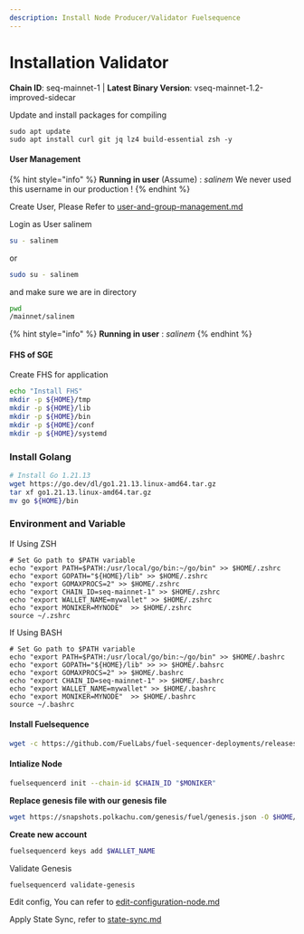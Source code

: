 ```yaml
---
description: Install Node Producer/Validator Fuelsequence
---
```


# Installation Validator

**Chain ID**: seq-mainnet-1 | **Latest Binary Version**: vseq-mainnet-1.2-improved-sidecar

Update and install packages for compiling

```
sudo apt update
sudo apt install curl git jq lz4 build-essential zsh -y
```

#### User Management

{% hint style="info" %}
**Running in user** (Assume) : _salinem_ We never used this username in our production !
{% endhint %}

Create User, Please Refer to [user-and-group-management.md](../../../security/user-and-group-management.md "mention")

Login as User salinem

```bash
su - salinem
```

or

```bash
sudo su - salinem
```

and make sure we are in directory

```bash
pwd
/mainnet/salinem
```

{% hint style="info" %}
**Running in user** : _salinem_
{% endhint %}

#### FHS of SGE

Create FHS for application

```bash
echo "Install FHS"
mkdir -p ${HOME}/tmp
mkdir -p ${HOME}/lib
mkdir -p ${HOME}/bin
mkdir -p ${HOME}/conf
mkdir -p ${HOME}/systemd
```

### Install Golang

```bash
# Install Go 1.21.13
wget https://go.dev/dl/go1.21.13.linux-amd64.tar.gz
tar xf go1.21.13.linux-amd64.tar.gz
mv go ${HOME}/bin
```


### Environment and Variable
If Using ZSH
```
# Set Go path to $PATH variable
echo "export PATH=$PATH:/usr/local/go/bin:~/go/bin" >> $HOME/.zshrc
echo "export GOPATH="${HOME}/lib" >> $HOME/.zshrc
echo "export GOMAXPROCS=2" >> $HOME/.zshrc
echo "export CHAIN_ID=seq-mainnet-1" >> $HOME/.zshrc
echo "export WALLET_NAME=mywallet" >> $HOME/.zshrc
echo "export MONIKER=MYNODE"  >> $HOME/.zshrc
source ~/.zshrc
```


If Using BASH
```
# Set Go path to $PATH variable
echo "export PATH=$PATH:/usr/local/go/bin:~/go/bin" >> $HOME/.bashrc
echo "export GOPATH="${HOME}/lib" >> >> $HOME/.bahsrc
echo "export GOMAXPROCS=2" >> $HOME/.bashrc
echo "export CHAIN_ID=seq-mainnet-1" >> $HOME/.bashrc
echo "export WALLET_NAME=mywallet" >> $HOME/.bashrc
echo "export MONIKER=MYNODE"  >> $HOME/.bashrc
source ~/.bashrc
```


#### Install Fuelsequence

```bash
wget -c https://github.com/FuelLabs/fuel-sequencer-deployments/releases/download/seq-mainnet-1.2-improved-sidecar/fuelsequencerd-seq-mainnet-1.2-improved-sidecar-linux-amd64 -O ${HOME}/bin/fuelsequencerd
```


#### Intialize Node

```bash
fuelsequencerd init --chain-id $CHAIN_ID "$MONIKER"
```

**Replace genesis file with our genesis file**

```bash
wget https://snapshots.polkachu.com/genesis/fuel/genesis.json -O $HOME/.fuelsequencer/config/genesis.json
```

<!-- **Download data Fuelsequence / oracle scripts files, and store in $HOME/.fuelsequencer/files**

```bash
wget -qO- $BIN_FILES_URL | tar xvz -C $HOME/.fuelsequencer/
``` -->

**Create new account**

```bash
fuelsequencerd keys add $WALLET_NAME
```

Validate Genesis

```
fuelsequencerd validate-genesis
```

Edit config, You can refer to [edit-configuration-node.md](edit-configuration-node.md "mention")

Apply State Sync, refer to [state-sync.md](../infrastructures/statesync.md "mention")

